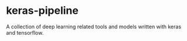 # keras-pipeline
A collection of deep learning related tools and models written with keras and tensorflow.

<!-- https://github.com/fizyr/keras-retinanet -->
